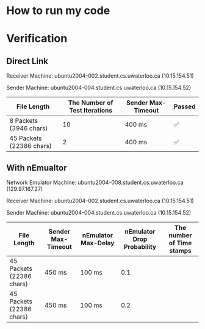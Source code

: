 # How to run my code



# Verification

## Direct Link
Receiver Machine: ubuntu2004-002.student.cs.uwaterloo.ca (10.15.154.51)

Sender Machine: ubuntu2004-004.student.cs.uwaterloo.ca  (10.15.154.52)

| File Length              | The Number of Test Iterations | Sender Max-Timeout | Passed |
|--------------------------|-------------------------------|--------------------|--------|
| 8 Packets (3946 chars)   | 10                            | 400 ms             | ✅      |
| 45 Packets (22386 chars) | 2                             | 400 ms             | ✅      |


## With nEmualtor
Network Emulator Machine:  ubuntu2004-008.student.cs.uwaterloo.ca (129.97.167.27)


Receiver Machine: ubuntu2004-002.student.cs.uwaterloo.ca (10.15.154.51)

Sender Machine: ubuntu2004-004.student.cs.uwaterloo.ca  (10.15.154.52)






| File Length              | Sender Max-Timeout | nEmulator Max-Delay | nEmulator Drop Probability | The number of Time stamps |
|--------------------------|--------------------|---------------------|----------------------------|---------------------------|
| 45 Packets (22386 chars) | 450 ms             | 100 ms              | 0.1                        ||
| 45 Packets (22386 chars) | 450 ms             | 100 ms              | 0.2                        ||